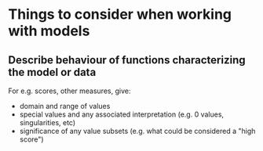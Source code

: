 # Things to consider when working with models

## Describe behaviour of functions characterizing the model or data

For e.g. scores, other measures, give:

* domain and range of values
* special values and any associated interpretation (e.g. 0 values, singularities, etc) 
* significance of any value subsets (e.g. what could be considered a "high score")
